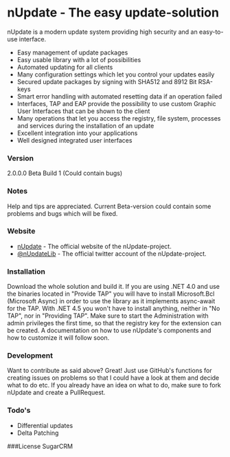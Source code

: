 # nUpdate - The easy update-solution

nUpdate is a modern update system providing high security and an easy-to-use interface.

- Easy management of update packages
- Easy usable library with a lot of possibilities
- Automated updating for all clients
- Many configuration settings which let you control your updates easily
- Secured update packages by signing with SHA512 and 8912 Bit RSA-keys
- Smart error handling with automated resetting data if an operation failed
- Interfaces, TAP and EAP provide the possibility to use custom Graphic User Interfaces that can be shown to the client
- Many operations that let you access the registry, file system, processes and services during the installation of an update
- Excellent integration into your applications
- Well designed integrated user interfaces

### Version
2.0.0.0 Beta Build 1 (Could contain bugs)

### Notes
Help and tips are appreciated. Current Beta-version could contain some problems and bugs which will be fixed.

### Website
* [nUpdate] - The official website of the nUpdate-project.
* [@nUpdateLib] - The official twitter account of the nUpdate-project.

### Installation

Download the whole solution and build it. If you are using .NET 4.0 and use the binaries located in "Provide TAP" you will have to install Microsoft.Bcl (Microsoft Async) in order to use the library as it implements async-await for the TAP. With .NET 4.5 you won't have to install anything, neither in "No TAP", nor in "Providing TAP". Make sure to start the Administration with admin privileges the first time, so that the registry key for the extension can be created.
A documentation on how to use nUpdate's components and how to customize it will follow soon.

### Development

Want to contribute as said above? Great!
Just use GitHub's functions for creating issues on problems so that I could have a look at them and decide what to do etc. If you already have an idea on what to do, make sure to fork nUpdate and create a PullRequest.

### Todo's
- Differential updates
- Delta Patching

###License
SugarCRM


[nUpdate]:http://www.nupdate.net/
[@nUpdateLib]:http://twitter.com/nUpdateLib
